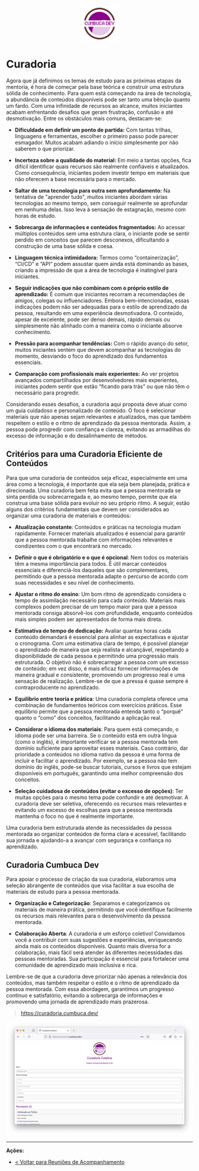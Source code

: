 <div align="center">
  <picture>
    <source
      media="(prefers-color-scheme: dark)"
      srcset="https://github.com/cumbucadev/design/raw/main/images/logo-dark-transparent.png"
    >
    <img
      alt="Logo do Cumbuca Dev"
      src="https://github.com/cumbucadev/design/raw/main/images/logo-light-transparent.png"
      width="20%"
    >
  </picture>
</div>

# Curadoria

Agora que já definimos os temas de estudo para as próximas etapas da mentoria, é hora de começar
pela base teórica e construir uma estrutura sólida de conhecimento. Para quem está começando na área
de tecnologia, a abundância de conteúdos disponíveis pode ser tanto uma bênção quanto um fardo. Com
uma infinidade de recursos ao alcance, muitos iniciantes acabam enfrentando desafios que geram
frustração, confusão e até desmotivação. Entre os obstáculos mais comuns, destacam-se:

- **Dificuldade em definir um ponto de partida:** Com tantas trilhas, linguagens e ferramentas,
  escolher o primeiro passo pode parecer esmagador. Muitos acabam adiando o início simplesmente por
  não saberem o que priorizar.

- **Incerteza sobre a qualidade do material:** Em meio a tantas opções, fica difícil identificar
  quais recursos são realmente confiáveis e atualizados. Como consequência, iniciantes podem
  investir tempo em materiais que não oferecem a base necessária para o mercado.

- **Saltar de uma tecnologia para outra sem aprofundamento:** Na tentativa de "aprender tudo",
  muitos iniciantes abordam várias tecnologias ao mesmo tempo, sem conseguir realmente se aprofundar
  em nenhuma delas. Isso leva à sensação de estagnação, mesmo com horas de estudo.

- **Sobrecarga de informações e conteúdos fragmentados:** Ao acessar múltiplos conteúdos sem uma
  estrutura clara, o iniciante pode se sentir perdido em conceitos que parecem desconexos,
  dificultando a construção de uma base sólida e coesa.

- **Linguagem técnica intimidadora:** Termos como “containerização”, “CI/CD” e “API” podem assustar
  quem ainda está dominando as bases, criando a impressão de que a área de tecnologia é inatingível
  para iniciantes.

- **Seguir indicações que não combinam com o próprio estilo de aprendizado:** É comum que iniciantes
  recorram a recomendações de amigos, colegas ou influenciadores. Embora bem-intencionadas, essas
  indicações podem não ser adequadas para o estilo de aprendizado da pessoa, resultando em uma
  experiência desmotivadora. O conteúdo, apesar de excelente, pode ser denso demais, rápido demais
  ou simplesmente não alinhado com a maneira como o iniciante absorve conhecimento.

- **Pressão para acompanhar tendências:** Com o rápido avanço do setor, muitos iniciantes sentem que
  devem acompanhar as tecnologias do momento, desviando o foco do aprendizado dos fundamentos
  essenciais.

- **Comparação com profissionais mais experientes:** Ao ver projetos avançados compartilhados por
  desenvolvedores mais experientes, iniciantes podem sentir que estão “ficando para trás” ou que não
  têm o necessário para progredir.

Considerando esses desafios, a curadoria aqui proposta deve atuar como um guia cuidadoso e
personalizado de conteúdo. O foco é selecionar materiais que não apenas sejam relevantes e
atualizados, mas que também respeitem o estilo e o ritmo de aprendizado da pessoa mentorada. Assim,
a pessoa pode progredir com confiança e clareza, evitando as armadilhas do excesso de informação e
do desalinhamento de métodos.

## Critérios para uma Curadoria Eficiente de Conteúdos

Para que uma curadoria de conteúdos seja eficaz, especialmente em uma área como a tecnologia, é
importante que ela seja bem planejada, prática e direcionada. Uma curadoria bem feita evita que a
pessoa mentorada se sinta perdida ou sobrecarregada e, ao mesmo tempo, permite que ela construa uma
base sólida para evoluir no seu próprio ritmo. A seguir, estão alguns dos critérios fundamentais que
devem ser considerados ao organizar uma curadoria de materiais e conteúdos:

- **Atualização constante**: Conteúdos e práticas na tecnologia mudam rapidamente. Fornecer
  materiais atualizados é essencial para garantir que a pessoa mentorada trabalhe com informações
  relevantes e condizentes com o que encontrará no mercado.

- **Definir o que é obrigatório e o que é opcional**: Nem todos os materiais têm a mesma importância
  para todos. É útil marcar conteúdos essenciais e diferenciá-los daqueles que são complementares,
  permitindo que a pessoa mentorada adapte o percurso de acordo com suas necessidades e seu nível de
  conhecimento.

- **Ajustar o ritmo do ensino**: Um bom ritmo de aprendizado considera o tempo de assimilação
  necessário para cada conteúdo. Materiais mais complexos podem precisar de um tempo maior para que
  a pessoa mentorada consiga absorvê-los com profundidade, enquanto conteúdos mais simples podem ser
  apresentados de forma mais direta.

- **Estimativa de tempo de dedicação:** Avaliar quantas horas cada conteúdo demandará é essencial
  para alinhar as expectativas e ajustar o cronograma. Com uma estimativa clara de tempo, é possível
  planejar o aprendizado de maneira que seja realista e alcançável, respeitando a disponibilidade de
  cada pessoa e permitindo uma progressão mais estruturada. O objetivo não é sobrecarregar a pessoa
  com um excesso de conteúdo; em vez disso, é mais eficaz fornecer informações de maneira gradual e
  consistente, promovendo um progresso real e uma sensação de realização. Lembre-se de que a pressa
  é quase sempre é contraproducente no aprendizado.

- **Equilíbrio entre teoria e prática**: Uma curadoria completa oferece uma combinação de
  fundamentos teóricos com exercícios práticos. Esse equilíbrio permite que a pessoa mentorada
  entenda tanto o “porquê” quanto o “como” dos conceitos, facilitando a aplicação real.

- **Considerar o idioma dos materiais**: Para quem está começando, o idioma pode ser uma barreira.
  Se o conteúdo está em outra língua (como o inglês), é importante verificar se a pessoa mentorada
  tem domínio suficiente para aproveitar esses materiais. Caso contrário, dar prioridade a conteúdos
  no idioma nativo da pessoa é uma forma de incluir e facilitar o aprendizado. Por exemplo, se a
  pessoa não tem domínio do inglês, pode-se buscar tutoriais, cursos e livros que estejam
  disponíveis em português, garantindo uma melhor compreensão dos conceitos.

- **Seleção cuidadosa de conteúdos (evitar o excesso de opções)**: Ter muitas opções para o mesmo
  tema pode confundir e até desmotivar. A curadoria deve ser seletiva, oferecendo os recursos mais
  relevantes e evitando um excesso de escolhas para que a pessoa mentorada mantenha o foco no que é
  realmente importante.

Uma curadoria bem estruturada atende às necessidades da pessoa mentorada ao organizar conteúdos de
forma clara e acessível, facilitando sua jornada e ajudando-a a avançar com segurança e confiança no
aprendizado.

## Curadoria Cumbuca Dev

Para apoiar o processo de criação da sua curadoria, elaboramos uma seleção abrangente de conteúdos
que visa facilitar a sua escolha de materiais de estudo para a pessoa mentorada.

- **Organização e Categorização**: Separamos e categorizamos os materiais de maneira prática,
  permitindo que você identifique facilmente os recursos mais relevantes para o desenvolvimento da
  pessoa mentorada.

- **Colaboração Aberta**: A curadoria é um esforço coletivo! Convidamos você a contribuir com suas
  sugestões e experiências, enriquecendo ainda mais os conteúdos disponíveis. Quanto mais diversa
  for a colaboração, mais fácil será atender às diferentes necessidades das pessoas mentoradas. Sua
  participação é essencial para fortalecer uma comunidade de aprendizado mais inclusiva e rica.

Lembre-se de que a curadoria deve priorizar não apenas a relevância dos conteúdos, mas também
respeitar o estilo e o ritmo de aprendizado da pessoa mentorada. Com essa abordagem, garantimos um
progresso contínuo e satisfatório, evitando a sobrecarga de informações e promovendo uma jornada de
aprendizado mais prazerosa.

> <https://curadoria.cumbuca.dev/>

![Screenshot do site curadoria.cumbuca.dev](/assets/Curadoria%20Coletiva.png)

---

**Ações:**

- [< Voltar para Reuniões de Acompanhamento](/mentoria/metodologia/reuniões_de_acompanhamento.md)
